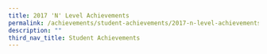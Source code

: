 ```yaml
---
title: 2017 'N' Level Achievements
permalink: /achievements/student-achievements/2017-n-level-achievements/
description: ""
third_nav_title: Student Achievements
---
```

